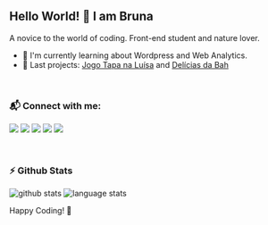 ## Hello World! :wave: I am Bruna

A novice to the world of coding. Front-end student and nature lover.

* :seedling: I'm currently learning about Wordpress and Web Analytics.
* :hammer: Last projects: [Jogo Tapa na Luísa](http://aulaspotify.atwebpages.com/) and [Delícias da Bah](http://deliciasdabah.atwebpages.com/)

<br>

### :mailbox_with_mail: Connect with me:

[<img src="https://img.shields.io/badge/LinkedIn-0077B5?style=for-the-badge&logo=linkedin&logoColor=white" />](https://br.linkedin.com/in/bruna-fachinetti)
[<img src="https://img.shields.io/badge/Instagram-E4405F?style=for-the-badge&logo=instagram&logoColor=white" />](https://www.instagram.com/bruna_452/)
[<img src="https://img.shields.io/badge/Gmail-D14836?style=for-the-badge&logo=gmail&logoColor=white" />](maito:brunafachinetti@gmail.com)
[<img src="https://img.shields.io/badge/Codepen-000000?style=for-the-badge&logo=codepen&logoColor=white" />](https://codepen.io/brunafachinetti/)
[<img src="https://img.shields.io/badge/-Sololearn-3a464b?style=for-the-badge&logo=Sololearn&logoColor=white" />](https://www.sololearn.com/profile/19205271/)

<br>

### :zap: Github Stats

<img src="https://github-readme-stats.vercel.app/api/?username=brunafachinetti&show_icons=true&theme=radical" alt="github stats"/> <img src="https://github-readme-stats.vercel.app/api/top-langs/?username=brunafachinetti&layout=compact&theme=radical" alt="language stats"/>

Happy Coding! :vulcan_salute:


